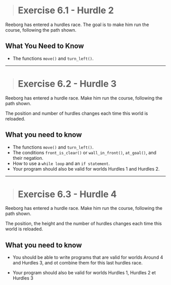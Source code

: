 > # Exercise 6.1 - Hurdle 2

Reeborg has entered a hurdles race. The goal is to make him run the course, following the path shown.

## What You Need to Know

- The functions `move()` and `turn_left()`.

---

> # Exercise 6.2 - Hurdle 3

Reeborg has entered a hurdle race. Make him run the course, following the path shown.

The position and number of hurdles changes each time this world is reloaded.

## What you need to know

- The functions `move()` and `turn_left()`.
- The conditions `front_is_clear()` or `wall_in_front()`, `at_goal()`, and their negation.
- How to use a `while loop` and an `if statement`.
- Your program should also be valid for worlds Hurdles 1 and Hurdles 2.

---

> # Exercise 6.3 - Hurdle 4

Reeborg has entered a hurdle race. Make him run the course, following the path shown.

The position, the height and the number of hurdles changes each time this world is reloaded.

## What you need to know

- You should be able to write programs that are valid for worlds Around 4 and Hurdles 3, and ot combine them for this
  last hurdles race.

- Your program should also be valid for worlds Hurdles 1, Hurdles 2 et Hurdles 3
